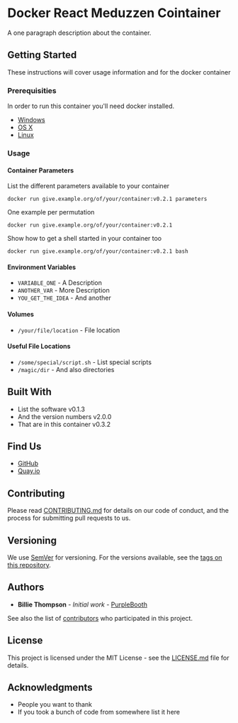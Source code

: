 # Docker React Meduzzen Cointainer

A one paragraph description about the container.

## Getting Started

These instructions will cover usage information and for the docker container

### Prerequisities

In order to run this container you'll need docker installed.

- [Windows](https://docs.docker.com/windows/started)
- [OS X](https://docs.docker.com/mac/started/)
- [Linux](https://docs.docker.com/linux/started/)

### Usage

#### Container Parameters

List the different parameters available to your container

```shell
docker run give.example.org/of/your/container:v0.2.1 parameters
```

One example per permutation

```shell
docker run give.example.org/of/your/container:v0.2.1
```

Show how to get a shell started in your container too

```shell
docker run give.example.org/of/your/container:v0.2.1 bash
```

#### Environment Variables

- `VARIABLE_ONE` - A Description
- `ANOTHER_VAR` - More Description
- `YOU_GET_THE_IDEA` - And another

#### Volumes

- `/your/file/location` - File location

#### Useful File Locations

- `/some/special/script.sh` - List special scripts
- `/magic/dir` - And also directories

## Built With

- List the software v0.1.3
- And the version numbers v2.0.0
- That are in this container v0.3.2

## Find Us

- [GitHub](https://github.com/your/repository)
- [Quay.io](https://quay.io/repository/your/docker-repository)

## Contributing

Please read [CONTRIBUTING.md](CONTRIBUTING.md) for details on our code of conduct, and the process for submitting pull requests to us.

## Versioning

We use [SemVer](http://semver.org/) for versioning. For the versions available, see the
[tags on this repository](https://github.com/your/repository/tags).

## Authors

- **Billie Thompson** - _Initial work_ - [PurpleBooth](https://github.com/PurpleBooth)

See also the list of [contributors](https://github.com/your/repository/contributors) who
participated in this project.

## License

This project is licensed under the MIT License - see the [LICENSE.md](LICENSE.md) file for details.

## Acknowledgments

- People you want to thank
- If you took a bunch of code from somewhere list it here
